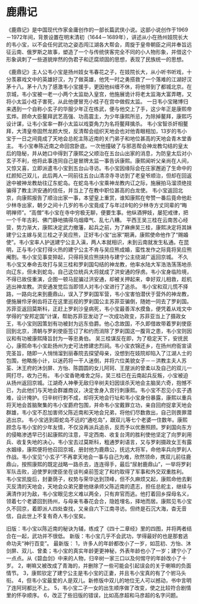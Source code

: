 #  鹿鼎记

《鹿鼎记》是中国现代作家金庸创作的一部长篇武侠小说。这部小说创作于1969－1972年间，背景设置在明末清初（1644－1689年），讲述从小在扬州妓院长大的韦小宝，以不会任何武功之姿态闯江湖各大帮会，周旋于皇帝朝臣之间并奉旨远征云南、俄罗斯之故事，塑造了一个与传统侠客完全不同的小人物形象，并借这个形象讽刺了一些道貌岸然的伪君子和迂腐顽固的思想，表现了民族统一的思想。

《鹿鼎记》主人公韦小宝是扬州妓女韦春花之子，在妓院长大，从小听书听戏，十分羡慕戏文中的英雄好汉，为了做英雄，他凭一时之勇搭救了一个落难的江湖好汉茅十八。茅十八为了感激韦小宝援手，更因他纠缠不休，将他带到了都城北京。在京城，韦小宝被一老一小两个太监劫入皇宫，他施展诡计将老太监海大富弄瞎，又将小太监小桂子害死，从此他便冒充小桂子在宫中做假太监。
一日韦小宝赌博归来遇到一个自称小玄子的华服少年正在练武，便与他交上了手，这少年正是康熙帝玄烨。顾命大臣鳌拜武艺高强、功高震主，为少年康熙所忌，为除掉鳌拜，康熙巧设计谋，让韦小宝率一群小太监以戏耍角力为名将鳌拜擒杀。
韦小宝智杀奸相鳌拜，大清皇帝固然龙颜大悦，反清帮会组织天地会也对他青眼相加，13岁的韦小宝于一日之间竟成了天地会总舵主陈近南的关门弟子和地位甚高的天地会青木堂香主。
韦小宝奉陈近南之命回宫卧底。一次他撞破了与邪恶帮会神龙教勾结的皇太后的隐秘，并从她口中得到了康熙之父顺治在五台山出家的消息，为防皇太后对小玄子不利，他将此事连同自己是冒牌太监一事告诉康熙。康熙闻听父亲尚在人间，又惊又喜，立即派遣韦小宝到五台山寻访。韦小宝因缘际会在庄家邂逅了生命中的红颜知己双儿，此后两人一同前往五台山清凉寺寻访到了老皇爷顺治，但却在回返途中被神龙教劫往辽东蛇岛。在蛇岛韦小宝乘神龙教内讧之际，施展拍马溜须绝技骗得了教主洪安通的信任，并当上了在教中职位甚高的白龙使。
韦小宝返回北京，向康熙报告了顺治出家一事，本望皇上重赏，谁知康熙在夸赞一番后竟命他赴少林寺出家，朝夕之间十几岁的韦小宝竟成了与年过8旬的少林寺方丈同辈的“晦明禅师”。“高僧”韦小宝在寺中穷极无聊，便要生事。他纵酒狎妓，屡犯戒律，把一个千年古刹、佛门静地搞得乌烟瘴气、乱七八糟。
平西王吴三桂在云南苦心经营，势力渐大，康熙决定武力撤藩，起兵之前，为了麻痹吴三桂，康熙决定将其妹建宁公主嫁与吴三桂之子吴应熊，正好韦小宝“出家”期满，康熙使命他作了“赐婚使”。韦小宝率人护送建宁公主入滇，两人本就相识，未到云南就发生私通。在昆明，正与韦小宝打得火热的建宁公主不肯与吴应熊成婚，蛮性发作之际竟将吴应熊阉割。韦小宝见事变猝起，只得将吴应熊挟持与建宁公主绕湖广返回京城。
不久韦小宝又奉命去攻打与吴三桂和罗刹国勾结的神龙教，他率水陆大军浩浩荡荡地杀向辽东，但未到蛇岛，自己这位统兵大将就成了洪安通的俘虏。韦小宝身临险境，不得已故伎重演，企图一顿马屁骗过洪安通，却被关押起来，幸好双儿相救，趁机逃出神龙教。洪安通发觉后当即领人对韦小宝进行了追杀。
韦小宝和双儿慌不择路，一路向北来到鹿鼎山，误入了罗刹国军营，韦小宝害怕潜伏于营外的神龙教，便施展伶牙俐齿将正在这里巡视的罗刹国公主苏菲亚骗倒，随她一同去了罗刹国。苏菲亚返回莫斯科，正赶上罗刹沙皇病死，韦小宝最善浑水摸鱼，便凭着从戏文中学得的“安邦定国”计谋，帮助苏菲亚发动了一次成功政变，苏菲亚当上了摄政女王，韦小宝则因策划有功被封为远东伯爵。他心念故国，不久即借故带着罗刹使臣回到北京，清朝与罗刹使臣签订了和约而消除了罗刹国这一腹背之患，韦小宝则因议和有功被康熙降旨封为一等忠勇伯。
吴三桂谋反在即，为了稳定天下，安抚民心，康熙命韦小宝赴扬州为史可法修建忠烈祠。韦小宝衣锦还乡，在扬州府衙宣读完圣旨，随即一人悄悄溜到丽春院去探望母亲，没想到在妓院却陷入了江湖人士的包围，他略施小计，以迷药将一干人迷倒，并将六位美貌女子－－洪教主夫人苏荃、沐王府的沐剑屏、方怡、陈圆圆的女儿阿珂、王屋派的曾柔以及自己的双儿一网打尽，收为己有。
韦小宝香艳难舍之际，吴三桂已在云南起兵反叛，小宝被迫从扬州返回京城。江湖奇人神拳无敌归辛树夫妇因误杀天地会主脑吴六奇，抱憾不已，为此他们与天地会群雄商议，决定舍身入宫行刺康熙。韦小宝不忍见小玄子遇难，设计掩护。归辛树行刺不成，却将天地会行址和韦小宝身份暴露，康熙以重兵将天地会首脑聚集的韦小宝爵府包围，并命韦小宝戴罪立功，亲自回府捉拿天地会群雄，韦小宝不忍加害师父陈近南和天地会兄弟，将他们尽数救出，自己则畏罪潜逃出京。
韦小宝逃到距蛇岛不远的“通吃岛”，跟双儿等七个老婆一住数年。康熙顾念与韦小宝的少年友情，不仅没再派兵追杀，反而予以优惠照顾。罗刹国向东方的侵略渗透早已引起康熙的注意，平定西南、收复台湾的胜利使他坚定了向罗刹用兵、收复失地的决心，韦小宝去过莫斯科，粗通罗刹语言，又与罗刹摄政女王有露水姻缘，康熙便将他召回京城，册封他为鹿鼎公，抚远大将军，命他率兵向罗刹人作战。韦小宝见“小玄子”不再拿天地会一事与自己为难，欣然领命，携双儿前往鹿鼎山，按照康熙的既定战略一路杀去，连连得手，最后“尿射鹿鼎山”，一举将罗刹军队击败，迫使罗刹使臣坐在谈判桌前签定了和约取得了军事和外交双重胜利。
韦小宝凯旋后，封妻荫子，权势与荣华达到顶峰，但不久麻烦又起，康熙命他去剿灭反清的天地会，天地会众弟兄要他继承师父陈近南的遗志，担任总舵主，继续与满清作对为敌，韦小宝眼见忠义难以两全，只有弃官而逃。他打着回乡探母名义，领着七个老婆回到扬州，与母亲韦春花会合，隐姓埋名，择地而居。康熙见韦小宝久不回京，着即派人四处查找，又亲自六下江南寻访。但终是石沉大海，杳无音信，自此世上不复有奇人韦小宝矣。

旧版：韦小宝以陈近南的秘诀为辅，练成了《四十二章经》里的四图，并将两者结合在一起，武功并不很低。
新版：韦小宝几乎不会武功，学得最好的也是那套逃命功夫“神行百变”。
最新版：
1，许多人的年龄都改小了一岁，如蕊初、方怡、沐剑屏、双儿、曾柔；韦小宝的真实年龄更更神秘，外表年龄也小了一岁；建宁小了一点点。从《碧血剑》中来的人物，归辛树一家三口以及何惕守的年龄改小了十岁。
2，喇嘛又被改成了青海的，并删除了一些可能会引起误会的关于喇嘛的负面情节。
3，康熙钦定了建宁公主是韦小宝的正妻，并且韦小宝真的有了个驸马头衔。
4，但韦小宝最爱的人是双儿。新修版中双儿的地位无人可以撼动，书中言明了连阿珂都比不上。
5，韦小宝二子一女的出生顺序做了改变，使之比较符合剧情里的怀孕顺序。
6，改正了些旧版的错误，比如高彦超和马彦超的名字问题。
